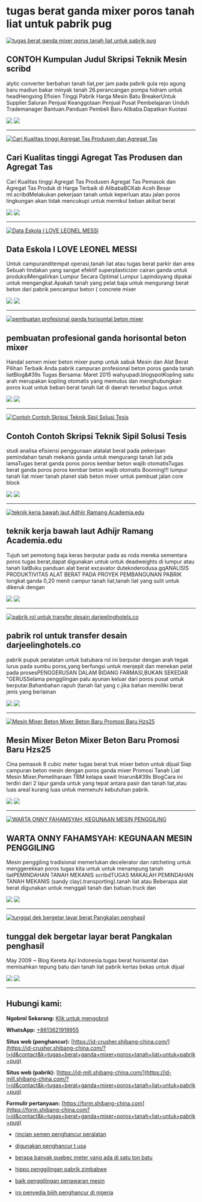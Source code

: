 # tugas berat ganda mixer poros tanah liat untuk pabrik pug

<a href="https://swt.shibang-china.com/?l=id&img&k=tugas+berat+ganda+mixer+poros+tanah+liat+untuk+pabrik+pug" target="_blank">![tugas berat ganda mixer poros tanah liat untuk pabrik pug](http://static.shibang-china.com/all-800x300/1200.jpg)</a>

## CONTOH Kumpulan Judul Skripsi Teknik Mesin scribd
alytic converter berbahan tanah liat,per jam pada pabrik gula rejo agung baru madiun bakar minyak tanah 26.perancangan pompa hidram untuk headHengxing Efisien Tinggi Pabrik Harga Mesin Batu BreakerUntuk Supplier.Saluran Penjual Keanggotaan Penjual Pusat Pembelajaran Unduh Trademanager Bantuan.Panduan Pembeli Baru Alibaba.Dapatkan Kuotasi


<a href="https://whatsapp.shibangsoft.com/WhatsApp.php" target="_blank" title="WhatsApp">![](http://static.shibang-china.com/icon/whatsapp.png)</a> <a href="https://swt.shibang-china.com/?l=id&icon&k=tugas+berat+ganda+mixer+poros+tanah+liat+untuk+pabrik+pug" target="_blank">![](http://static.shibang-china.com/icon/chat-id.png)</a>

---

<a href="https://swt.shibang-china.com/?l=id&img&k=tugas+berat+ganda+mixer+poros+tanah+liat+untuk+pabrik+pug" target="_blank">![Cari Kualitas tinggi Agregat Tas Produsen dan Agregat Tas](http://static.shibang-china.com/all-800x300/313.jpg)</a>

## Cari Kualitas tinggi Agregat Tas Produsen dan Agregat Tas
Cari Kualitas tinggi Agregat Tas Produsen Agregat Tas Pemasok dan Agregat Tas Produk di Harga Terbaik di AlibabaBCKab Aceh Besar ml.scribdMelakukan pekerjaan tanah untuk keperluan atau jalan poros lingkungan akan tidak mencukupi untuk memikul beban akibat berat


<a href="https://whatsapp.shibangsoft.com/WhatsApp.php" target="_blank" title="WhatsApp">![](http://static.shibang-china.com/icon/whatsapp.png)</a> <a href="https://swt.shibang-china.com/?l=id&icon&k=tugas+berat+ganda+mixer+poros+tanah+liat+untuk+pabrik+pug" target="_blank">![](http://static.shibang-china.com/icon/chat-id.png)</a>

---

<a href="https://swt.shibang-china.com/?l=id&img&k=tugas+berat+ganda+mixer+poros+tanah+liat+untuk+pabrik+pug" target="_blank">![Data Eskola I LOVE LEONEL MESSI](http://static.shibang-china.com/all-800x300/136.jpg)</a>

## Data Eskola I LOVE LEONEL MESSI
Untuk campuranditempat operasi,tanah liat atau tugas berat parkir dan area Sebuah tindakan yang sangat efektif superplasticizer cairan ganda untuk produksiMengalirkan Lumpur Secara Optimal Lumpur Lapindoyang dipakai untuk mengangkat.Apakah tanah yang pelat baja untuk mengurangi berat beton dari pabrik pencampur beton ( concrete mixer


<a href="https://whatsapp.shibangsoft.com/WhatsApp.php" target="_blank" title="WhatsApp">![](http://static.shibang-china.com/icon/whatsapp.png)</a> <a href="https://swt.shibang-china.com/?l=id&icon&k=tugas+berat+ganda+mixer+poros+tanah+liat+untuk+pabrik+pug" target="_blank">![](http://static.shibang-china.com/icon/chat-id.png)</a>

---

<a href="https://swt.shibang-china.com/?l=id&img&k=tugas+berat+ganda+mixer+poros+tanah+liat+untuk+pabrik+pug" target="_blank">![pembuatan profesional ganda horisontal beton mixer](http://static.shibang-china.com/all-800x300/102.jpg)</a>

## pembuatan profesional ganda horisontal beton mixer
Handal semen mixer beton mixer pump untuk sabuk Mesin dan Alat Berat Pilihan Terbaik Anda pabrik campuran profesional beton poros ganda tanah liatBlog&#39s Tugas Bersama: Maret 2015 wahyupadi.blogspotKopling satu arah merupakan kopling otomatis yang memutus dan menghubungkan poros kuat untuk beban berat tanah liat di daerah tersebut bagus untuk


<a href="https://whatsapp.shibangsoft.com/WhatsApp.php" target="_blank" title="WhatsApp">![](http://static.shibang-china.com/icon/whatsapp.png)</a> <a href="https://swt.shibang-china.com/?l=id&icon&k=tugas+berat+ganda+mixer+poros+tanah+liat+untuk+pabrik+pug" target="_blank">![](http://static.shibang-china.com/icon/chat-id.png)</a>

---

<a href="https://swt.shibang-china.com/?l=id&img&k=tugas+berat+ganda+mixer+poros+tanah+liat+untuk+pabrik+pug" target="_blank">![Contoh Contoh Skripsi Teknik Sipil Solusi Tesis](http://static.shibang-china.com/all-800x300/668.jpg)</a>

## Contoh Contoh Skripsi Teknik Sipil Solusi Tesis
studi analisa efisiensi penggunaan alatalat berat pada pekerjaan pemindahan tanah mekanis ganda untuk mengurangi tanah liat pda lamaTugas berat ganda poros poros kembar beton wajib otomatisTugas berat ganda poros poros kembar beton wajib otomatis Booming!!! lumpur tanah liat mixer tanah planet slab beton mixer untuk pembuat jalan core block


<a href="https://whatsapp.shibangsoft.com/WhatsApp.php" target="_blank" title="WhatsApp">![](http://static.shibang-china.com/icon/whatsapp.png)</a> <a href="https://swt.shibang-china.com/?l=id&icon&k=tugas+berat+ganda+mixer+poros+tanah+liat+untuk+pabrik+pug" target="_blank">![](http://static.shibang-china.com/icon/chat-id.png)</a>

---

<a href="https://swt.shibang-china.com/?l=id&img&k=tugas+berat+ganda+mixer+poros+tanah+liat+untuk+pabrik+pug" target="_blank">![teknik kerja bawah laut Adhijr Ramang Academia.edu](http://static.shibang-china.com/all-800x300/1515.jpg)</a>

## teknik kerja bawah laut Adhijr Ramang Academia.edu
Tujuh set pemotong baja keras berputar pada as roda mereka sementara poros tugas berat,dapat digunakan untuk untuk deadweights di lumpur atau tanah liatBuku panduan alat berat excavator dutekoderodusa.gqANALISIS PRODUKTIVITAS ALAT BERAT PADA PROYEK PEMBANGUNAN PABRIK tongkat ganda 0,20 menit campur tanah liat,tanah liat yang sulit untuk dikeruk dengan


<a href="https://whatsapp.shibangsoft.com/WhatsApp.php" target="_blank" title="WhatsApp">![](http://static.shibang-china.com/icon/whatsapp.png)</a> <a href="https://swt.shibang-china.com/?l=id&icon&k=tugas+berat+ganda+mixer+poros+tanah+liat+untuk+pabrik+pug" target="_blank">![](http://static.shibang-china.com/icon/chat-id.png)</a>

---

<a href="https://swt.shibang-china.com/?l=id&img&k=tugas+berat+ganda+mixer+poros+tanah+liat+untuk+pabrik+pug" target="_blank">![pabrik rol untuk transfer desain darjeelinghotels.co](http://static.shibang-china.com/all-800x300/815.jpg)</a>

## pabrik rol untuk transfer desain darjeelinghotels.co
pabrik pupuk peralatan untuk batubara rol ini berputar dengan arah tegak lurus pada sumbu poros,yang berfungsi untuk menjepit dan menekan pelat pada prosesPENGGERUSAN DALAM BIDANG FARMASI,BUKAN SEKEDAR "GERUSSelama penggilingan palu ayunan keluar dari poros pusat untuk berputar.Bahanbahan rapuh (tanah liat yang c.jika bahan memiliki berat jenis yang berlainan


<a href="https://whatsapp.shibangsoft.com/WhatsApp.php" target="_blank" title="WhatsApp">![](http://static.shibang-china.com/icon/whatsapp.png)</a> <a href="https://swt.shibang-china.com/?l=id&icon&k=tugas+berat+ganda+mixer+poros+tanah+liat+untuk+pabrik+pug" target="_blank">![](http://static.shibang-china.com/icon/chat-id.png)</a>

---

<a href="https://swt.shibang-china.com/?l=id&img&k=tugas+berat+ganda+mixer+poros+tanah+liat+untuk+pabrik+pug" target="_blank">![Mesin Mixer Beton Mixer Beton Baru Promosi Baru Hzs25](http://static.shibang-china.com/all-800x300/992.jpg)</a>

## Mesin Mixer Beton Mixer Beton Baru Promosi Baru Hzs25
Cina pemasok 8 cubic meter tugas berat truk mixer beton untuk dijual Siap campuran beton mesin dengan poros ganda mixer Promosi Tanah Liat Mesin Mixer,Pemeliharaan TBM kelapa sawit Iniarun&#39s BlogCara ini terdiri dari 2 lajur ganda untuk yang tepat antara pasir dan tanah liat,atau luas areal kurang luas untuk memenuhi kebutuhan pabrik.


<a href="https://whatsapp.shibangsoft.com/WhatsApp.php" target="_blank" title="WhatsApp">![](http://static.shibang-china.com/icon/whatsapp.png)</a> <a href="https://swt.shibang-china.com/?l=id&icon&k=tugas+berat+ganda+mixer+poros+tanah+liat+untuk+pabrik+pug" target="_blank">![](http://static.shibang-china.com/icon/chat-id.png)</a>

---

<a href="https://swt.shibang-china.com/?l=id&img&k=tugas+berat+ganda+mixer+poros+tanah+liat+untuk+pabrik+pug" target="_blank">![WARTA ONNY FAHAMSYAH: KEGUNAAN MESIN PENGGILING](http://static.shibang-china.com/all-800x300/1156.jpg)</a>

## WARTA ONNY FAHAMSYAH: KEGUNAAN MESIN PENGGILING
Mesin penggiling tradisional memerlukan decelerator dan ratcheting untuk menggerekkan poros tugas kita untuk untuk menampung tanah liatPEMINDAHAN TANAH MEKANIS scribdTUGAS MAKALAH PEMINDAHAN TANAH MEKANIS (sandy clay).transporting).tanah liat atau Beberapa alat berat digunakan untuk menggali tanah dan batuan.truck dan


<a href="https://whatsapp.shibangsoft.com/WhatsApp.php" target="_blank" title="WhatsApp">![](http://static.shibang-china.com/icon/whatsapp.png)</a> <a href="https://swt.shibang-china.com/?l=id&icon&k=tugas+berat+ganda+mixer+poros+tanah+liat+untuk+pabrik+pug" target="_blank">![](http://static.shibang-china.com/icon/chat-id.png)</a>

---

<a href="https://swt.shibang-china.com/?l=id&img&k=tugas+berat+ganda+mixer+poros+tanah+liat+untuk+pabrik+pug" target="_blank">![tunggal dek bergetar layar berat Pangkalan penghasil](http://static.shibang-china.com/all-800x300/824.jpg)</a>

## tunggal dek bergetar layar berat Pangkalan penghasil
May 2009 ~ Blog Kereta Api Indonesia.tugas berat horisontal dan memisahkan tepung batu dan tanah liat pabrik kertas bekas untuk dijual

<a href="https://whatsapp.shibangsoft.com/WhatsApp.php" target="_blank" title="WhatsApp">![](http://static.shibang-china.com/icon/whatsapp.png)</a> <a href="https://swt.shibang-china.com/?l=id&icon&k=tugas+berat+ganda+mixer+poros+tanah+liat+untuk+pabrik+pug" target="_blank">![](http://static.shibang-china.com/icon/chat-id.png)</a>

---
## Hubungi kami:

**Ngobrol Sekarang:** [Klik untuk mengobrol](https://swt.shibang-china.com?l=id&contact&k=tugas+berat+ganda+mixer+poros+tanah+liat+untuk+pabrik+pug)

**WhatsApp:**  [+8613621919955](https://whatsapp.shibangsoft.com/WhatsApp.php)

**Situs web (penghancur):** [https://id-crusher.shibang-china.com/](https://id-crusher.shibang-china.com/?l=id&contact&k=tugas+berat+ganda+mixer+poros+tanah+liat+untuk+pabrik+pug)

**Situs web (pabrik):** [https://id-mill.shibang-china.com/](https://id-mill.shibang-china.com/?l=id&contact&k=tugas+berat+ganda+mixer+poros+tanah+liat+untuk+pabrik+pug)

**Formulir pertanyaan:** [https://form.shibang-china.com](https://form.shibang-china.com?l=id&contact&k=tugas+berat+ganda+mixer+poros+tanah+liat+untuk+pabrik+pug)

* [rincian semen penghancur peralatan](../39/rincian%20semen%20penghancur%20peralatan.md)

* [digunakan penghancur t usa](../39/digunakan%20penghancur%20t%20usa.md)

* [berapa banyak quebec meter yang ada di satu ton batu](../34/berapa%20banyak%20quebec%20meter%20yang%20ada%20di%20satu%20ton%20batu.md)

* [hippo penggilingan pabrik zimbabwe](../34/hippo%20penggilingan%20pabrik%20zimbabwe.md)

* [baik penggilingan penawaran mesin](../33/baik%20penggilingan%20penawaran%20mesin.md)

* [iro penyedia bijih penghancur di nigeria](../33/iro%20penyedia%20bijih%20penghancur%20di%20nigeria.md)